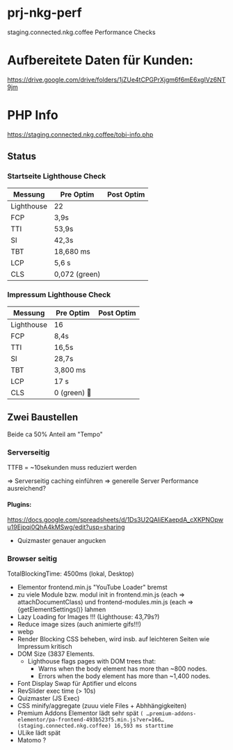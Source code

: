 # prj-nkg-perf
staging.connected.nkg.coffee Performance Checks

# Aufbereitete Daten für Kunden:

https://drive.google.com/drive/folders/1jZUe4tCPGPrXjgm6f6mE6xgIVz6NT9jm


# PHP Info
https://staging.connected.nkg.coffee/tobi-info.php

## Status

### Startseite Lighthouse Check

|Messung|Pre Optim|Post Optim|
|--|--|--|
|Lighthouse|22||
|FCP|3,9s||
|TTI|53,9s||
|SI|42,3s||
|TBT|18,680 ms||
|LCP|5,6 s||
|CLS|0,072 (green)||

### Impressum Lighthouse Check

|Messung|Pre Optim|Post Optim|
|--|--|--|
|Lighthouse|16||
|FCP|8,4s||
|TTI|16,5s||
|SI|28,7s||
|TBT|3,800 ms||
|LCP|17 s||
|CLS|0 (green) 🥳||



## Zwei Baustellen
Beide ca 50% Anteil am "Tempo"

### Serverseitig

TTFB = ~10sekunden muss reduziert werden

=> Serverseitig caching einführen
=> generelle Server Performance ausreichend?

#### Plugins: 

https://docs.google.com/spreadsheets/d/1Ds3U2QAIiEKaepdA_cXKPNOpwu19Ejpqi0QhA4kMSwg/edit?usp=sharing

- Quizmaster genauer angucken




### Browser seitig

TotalBlockingTime: 4500ms (lokal, Desktop)

- Elementor frontend.min.js "YouTube Loader" bremst
- zu viele Module bzw. modul init in frontend.min.js (each => attachDocumentClass) und frontend-modules.min.js (each => {getElementSettings()} lahmen
- Lazy Loading for Images !!! (Lighthouse:  43,79s?)
- Reduce image sizes (auch animierte gifs!!!)
- webp
- Render Blocking CSS beheben, wird insb. auf leichteren Seiten wie Impressum kritisch
- DOM Size (3837 Elements.
  - Lighthouse flags pages with DOM trees that:
    - Warns when the body element has more than ~800 nodes.
    - Errors when the body element has more than ~1,400 nodes.
- Font Display Swap für Aptifier und eIcons
- RevSlider exec time (> 10s)
- Quizmaster (JS Exec)
- CSS minify/aggregate (zuuu viele Files + Abhhängigkeiten)
- Premium Addons Elementor lädt sehr spät `( …premium-addons-elementor/pa-frontend-493b523f5.min.js?ver=166…(staging.connected.nkg.coffee) 16,593 ms starttime`
- ULike lädt spät
- Matomo ? 
